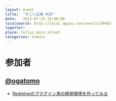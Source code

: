 ```yaml
---
layout: event
title:  "すごい広島 #10"
date:   2013-07-24 19:00:00
localsearch: http://local.aguuu.com/events/20463
togetter:
place: tullys_main_street
categories: events
---
```


# 参加者

## [@ogatomo](https://twitter.com/ogatomo)

* [Redmineのプラグイン用の開発環境を作ってみる](http://blog.ogatomo.com/blog/2013/07/24/development-environment-of-redmine-plugin/)
